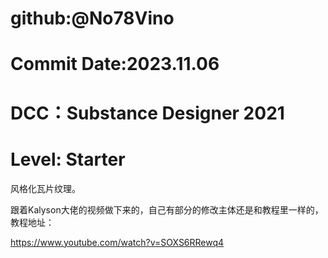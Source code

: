 # github:@No78Vino
# Commit Date:2023.11.06
# DCC：Substance Designer 2021 
# Level: Starter

风格化瓦片纹理。

跟着Kalyson大佬的视频做下来的，自己有部分的修改主体还是和教程里一样的，教程地址：

https://www.youtube.com/watch?v=SOXS6RRewq4

